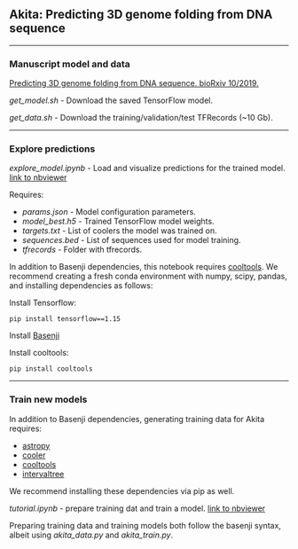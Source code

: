 ## Akita: Predicting 3D genome folding from DNA sequence
--------------------------------------------------------------------------------

### Manuscript model and data

[Predicting 3D genome folding from DNA sequence. bioRxiv 10/2019.](https://www.biorxiv.org/content/10.1101/800060v1)

*get_model.sh* - Download the saved TensorFlow model.

*get_data.sh* - Download the training/validation/test TFRecords	(~10 Gb).

--------------------------------------------------------------------------------

### Explore predictions 

*explore_model.ipynb* - Load and visualize predictions for the trained model. [link to nbviewer](https://nbviewer.jupyter.org/github/gfudenberg/basenji/blob/tf2_hic/manuscripts/akita/explore_model.ipynb)

Requires:
- *params.json* - Model configuration parameters.
- *model_best.h5* -  Trained TensorFlow model weights.
- *targets.txt* -  List of coolers the model was trained on.
- *sequences.bed* - List of sequences used for model training.
- *tfrecords* - Folder with tfrecords.

In addition to Basenji dependencies, this notebook requires [cooltools](https://github.com/mirnylab/cooltools). We recommend creating a fresh conda environment with numpy, scipy, pandas, and installing dependencies as follows:

Install Tensorflow:
```
pip install tensorflow==1.15
```
Install [Basenji](https://github.com/calico/basenji/tree/master/#installation)

Install cooltools:
```
pip install cooltools
```

--------------------------------------------------------------------------------

### Train new models

In addition to Basenji dependencies, generating training data for Akita requires:
- [astropy](https://docs.astropy.org/en/stable/install.html)
- [cooler](https://github.com/mirnylab/cooler/)
- [cooltools](https://github.com/mirnylab/cooltools)
- [intervaltree](https://pypi.org/project/intervaltree/)

We recommend installing these dependencies via pip as well.

*tutorial.ipynb* - prepare training dat and train a model. [link to nbviewer](https://nbviewer.jupyter.org/github/gfudenberg/basenji/blob/tf2_hic/manuscripts/akita/tutorial.ipynb)

Preparing training data and training models both follow the basenji syntax, albeit using *akita_data.py* and *akita_train.py*.

